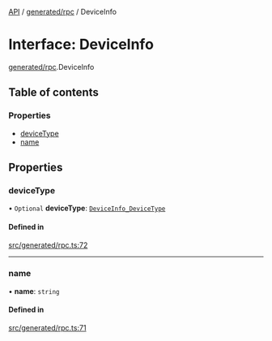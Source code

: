 [API](../README.md) / [generated/rpc](../modules/generated_rpc.md) / DeviceInfo

# Interface: DeviceInfo

[generated/rpc](../modules/generated_rpc.md).DeviceInfo

## Table of contents

### Properties

- [deviceType](generated_rpc.DeviceInfo.md#devicetype)
- [name](generated_rpc.DeviceInfo.md#name)

## Properties

### deviceType

• `Optional` **deviceType**: [`DeviceInfo_DeviceType`](../modules/generated_rpc.md#deviceinfo_devicetype)

#### Defined in

[src/generated/rpc.ts:72](https://github.com/digidem/mapeo-core-next/blob/53dc843a45bb963f7a880f5f7973107d5b1fb99c/src/generated/rpc.ts#L72)

___

### name

• **name**: `string`

#### Defined in

[src/generated/rpc.ts:71](https://github.com/digidem/mapeo-core-next/blob/53dc843a45bb963f7a880f5f7973107d5b1fb99c/src/generated/rpc.ts#L71)
